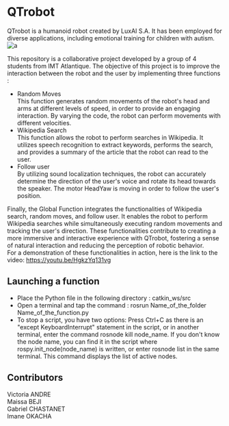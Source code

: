 # QTrobot
QTrobot is a humanoid robot created by LuxAI S.A. It has been employed for diverse applications, including emotional training for children with autism.  
![a](https://imgur.com/9sc6CwK)  


This repository is a collaborative project developed by a group of 4 students from IMT Atlantique. The objective of this project is to improve the interaction between the robot and the user by implementing three functions :   
* Random Moves  
This function generates random movements of the robot's head and arms at different levels of speed, in order to provide an engaging interaction. By varying the code, the robot can perform movements with different velocities.
* Wikipedia Search  
This function allows the robot to perform searches in Wikipedia. It utilizes speech recognition to extract keywords, performs the search, and provides a summary of the article that the robot can read to the user. 
* Follow user  
By utilizing sound localization techniques, the robot can accurately determine the direction of the user's voice and rotate its head towards the speaker. The motor HeadYaw is moving in order to follow the user's position.

Finally, the Global Function integrates the functionalities of Wikipedia search, random moves, and follow user. It enables the robot to perform Wikipedia searches while simultaneously executing random movements and tracking the user's direction. 
These functionalities contribute to creating a more immersive and interactive experience with QTrobot, fostering a sense of natural interaction and reducing the perception of robotic behavior.  
For a demonstration of these functionalities in action, here is the link to the video: https://youtu.be/HgkzYq131vg

## Launching a function
* Place the Python file in the following directory : catkin_ws/src  
* Open a terminal and tap the command : rosrun Name_of_the_folder Name_of_the_function.py 
* To stop a script, you have two options:
Press Ctrl+C as there is an "except KeyboardInterrupt" statement in the script, or in another terminal, enter the command rosnode kill node_name.
If you don't know the node name, you can find it in the script where rospy.init_node(node_name) is written, or enter rosnode list in the same terminal. This command displays the list of active nodes.
## Contributors
Victoria ANDRE  
Maissa BEJI  
Gabriel CHASTANET  
Imane OKACHA 
